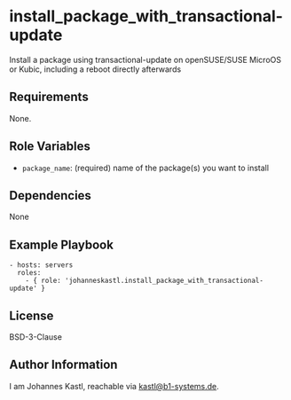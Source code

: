 install_package_with_transactional-update
=========

Install a package using transactional-update on openSUSE/SUSE MicroOS or Kubic, including a reboot directly afterwards

Requirements
------------

None.

Role Variables
--------------

- `package_name`: (required) name of the package(s) you want to install

Dependencies
------------

None

Example Playbook
----------------

    - hosts: servers
      roles:
        - { role: 'johanneskastl.install_package_with_transactional-update' }

License
-------

BSD-3-Clause

Author Information
------------------

I am Johannes Kastl, reachable via kastl@b1-systems.de.
